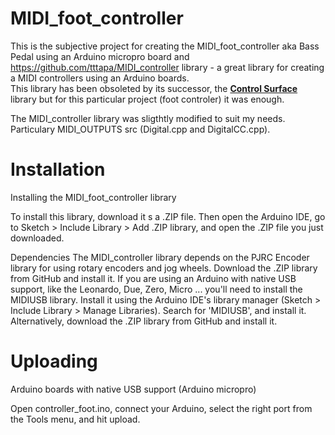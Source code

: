 # MIDI_foot_controller
This is the subjective project for creating the MIDI_foot_controller aka Bass Pedal using an Arduino micropro board and https://github.com/tttapa/MIDI_controller library - a great library for creating a MIDI controllers using an Arduino boards.  
This library has been obsoleted by its successor, the [**Control Surface**](https://github.com/tttapa/Control-Surface) library but for this particular project (foot controler) it was enough.

The MIDI_controller library was sligthtly modified to suit my needs. Particulary MIDI_OUTPUTS src (Digital.cpp and DigitalCC.cpp).

# Installation
Installing the MIDI_foot_controller library

To install this library, download it s a .ZIP file. Then open the Arduino IDE, go to Sketch > Include Library > Add .ZIP library, and open the .ZIP file you just downloaded. 

Dependencies
The MIDI_controller library depends on the PJRC Encoder library for using rotary encoders and jog wheels. Download the .ZIP library from GitHub and install it.
If you are using an Arduino with native USB support, like the Leonardo, Due, Zero, Micro ... you'll need to install the MIDIUSB library. Install it using the Arduino IDE's library manager (Sketch > Include Library > Manage Libraries). Search for 'MIDIUSB', and install it. Alternatively, download the .ZIP library from GitHub and install it.

# Uploading
Arduino boards with native USB support (Arduino micropro)

Open controller_foot.ino, connect your Arduino, select the right port from the Tools menu, and hit upload.
